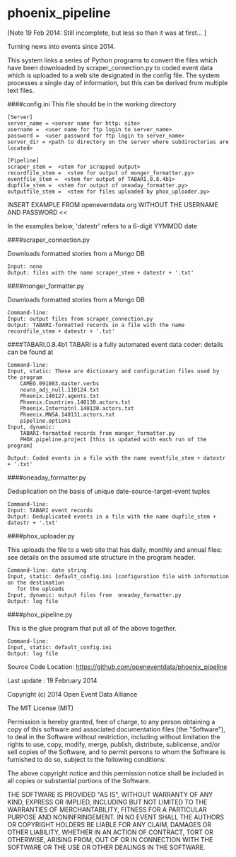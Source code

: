 phoenix_pipeline
================

[Note 19 Feb 2014: Still incomplete, but less so than it was at first... <pas>]

Turning news into events since 2014.

This system links a series of Python programs to convert the files which have been 
downloaded by scraper_connection.py to coded event data which is uploaded to a web site
designated in the config file. The system processes a single day of information, but this 
can be derived from multiple text files.

####config.ini
This file should be in the working directory

```
[Server]
server_name = <server name for http: site>
username =  <user name for ftp login to server_name>
password =  <user password for ftp login to server_name>
server_dir = <path to directory on the server where subdirectories are located>

[Pipeline]
scraper_stem =  <stem for scrapped output>
recordfile_stem =  <stem for output of monger_formatter.py>
eventfile_stem =  <stem for output of TABARI.0.8.4b1>
dupfile_stem =  <stem for output of oneaday_formatter.py>
outputfile_stem =  <stem for files uploaded by phox_uploader.py>
```

INSERT EXAMPLE FROM openeventdata.org WITHOUT THE USERNAME AND PASSWORD <<

In the examples below, 'datestr' refers to a 6-digit YYMMDD date

####scraper_connection.py

Downloads formatted stories from a Mongo DB

```
Input: none
Output: files with the name scraper_stem + datestr + '.txt'
```


####monger_formatter.py

Downloads formatted stories from a Mongo DB

```
Command-line: 
Input: output files from scraper_connection.py
Output: TABARI-formatted records in a file with the name recordfile_stem + datestr + '.txt'
```


####TABARI.0.8.4b1
TABARI is a fully automated event data coder: details can be found at 

```
Command-line: 
Input, static: These are dictionary and configuration files used by the program
	CAMEO.091003.master.verbs
	nouns_adj_null.110124.txt
	Phoenix.140127.agents.txt
	Phoenix.Countries.140130.actors.txt
	Phoenix.Internatnl.140130.actors.txt
	Phoenix.MNSA.140131.actors.txt
	pipeline.options
Input, dynamic:
	TABARI-formatted records from monger_formatter.py
	PHOX.pipeline.project [this is updated with each run of the program]

Output: Coded events in a file with the name eventfile_stem + datestr + '.txt'
```


####oneaday_formatter.py

Deduplication on the basis of unique date-source-target-event tuples

```
Command-line: 
Input: TABARI event records
Output: Deduplicated events in a file with the name dupfile_stem + datestr + '.txt'
```


####phox_uploader.py

This uploads the file to a web site that has daily, monthly and annual files: see details 
on the assumed site structure in the program header. 

```
Command-line: date string
Input, static: default_config.ini [configuration file with information on the destination
   for the uploads
Input, dynamic: output files from  oneaday_formatter.py  
Output: log file 
```


####phox_pipeline.py

This is the glue program that put all of the above together.

```
Command-line: 
Input, static: default_config.ini 
Output: log file 
```


Source Code Location: https://github.com/openeventdata/phoenix_pipeline

Last update : 19 February 2014

Copyright (c) 2014 Open Event Data Alliance 
 
The MIT License (MIT)

Permission is hereby granted, free of charge, to any person obtaining a copy
of this software and associated documentation files (the "Software"), to deal
in the Software without restriction, including without limitation the rights
to use, copy, modify, merge, publish, distribute, sublicense, and/or sell
copies of the Software, and to permit persons to whom the Software is
furnished to do so, subject to the following conditions:

The above copyright notice and this permission notice shall be included in
all copies or substantial portions of the Software.

THE SOFTWARE IS PROVIDED "AS IS", WITHOUT WARRANTY OF ANY KIND, EXPRESS OR
IMPLIED, INCLUDING BUT NOT LIMITED TO THE WARRANTIES OF MERCHANTABILITY,
FITNESS FOR A PARTICULAR PURPOSE AND NONINFRINGEMENT. IN NO EVENT SHALL THE
AUTHORS OR COPYRIGHT HOLDERS BE LIABLE FOR ANY CLAIM, DAMAGES OR OTHER
LIABILITY, WHETHER IN AN ACTION OF CONTRACT, TORT OR OTHERWISE, ARISING FROM,
OUT OF OR IN CONNECTION WITH THE SOFTWARE OR THE USE OR OTHER DEALINGS IN
THE SOFTWARE.


